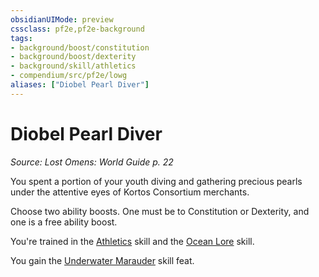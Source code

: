 ```yaml
---
obsidianUIMode: preview
cssclass: pf2e,pf2e-background
tags:
- background/boost/constitution
- background/boost/dexterity
- background/skill/athletics
- compendium/src/pf2e/lowg
aliases: ["Diobel Pearl Diver"]
---
```

# Diobel Pearl Diver
*Source: Lost Omens: World Guide p. 22*  

You spent a portion of your youth diving and gathering precious pearls under the attentive eyes of Kortos Consortium merchants.

Choose two ability boosts. One must be to Constitution or Dexterity, and one is a free ability boost.

You're trained in the [Athletics](compendium/skills.md#Athletics) skill and the [Ocean Lore](compendium/skills.md#Lore) skill.

You gain the [Underwater Marauder](compendium/feats/underwater-marauder.md) skill feat.